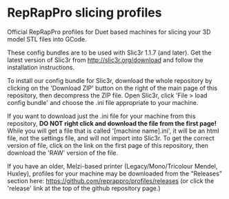 RepRapPro slicing profiles
========

Official RepRapPro profiles for Duet based machines for slicing your 3D model STL files into GCode. 

These config bundles are to be used with Slic3r 1.1.7 (and later). Get the latest version of Slic3r from http://slic3r.org/download and follow the installation instructions. 

To install our config bundle for Slic3r, download the whole repository by clicking on the 'Download ZIP' button on the right of the main page of this repository, then decompress the ZIP file. Open Slic3r, click 'File > load config bundle' and choose the .ini file appropriate to your machine.

If you want to download just the .ini file for your machine from this repository, **DO NOT right click and download the file from the first page!** While you will get a file that is called '[machine name].ini', it will be an html file, not the settings file, and will not import into Slic3r. To get the correct version of file, click on the link on the first page of this repository, then download the 'RAW' version of the file.

If you have an older, Melzi-based printer (Legacy/Mono/Tricolour Mendel, Huxley), profiles for your machine may be downloaded from the "Releases" section here: https://github.com/reprappro/profiles/releases (or click the 'release' link at the top of the github repository page.)
